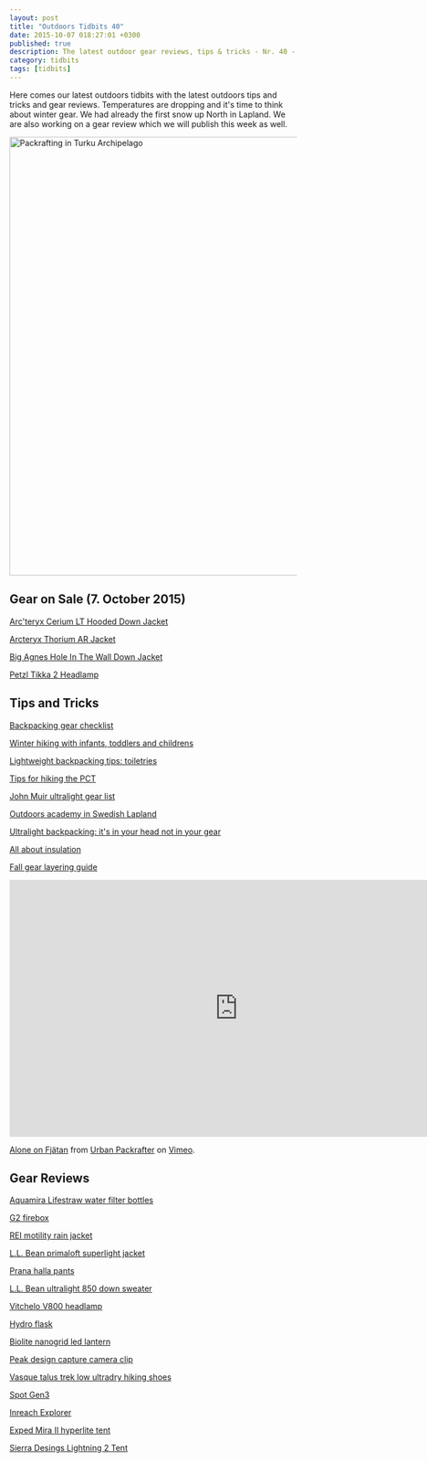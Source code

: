 ```yaml
---
layout: post
title: "Outdoors Tidbits 40"
date: 2015-10-07 018:27:01 +0300
published: true
description: The latest outdoor gear reviews, tips & tricks - Nr. 40 - #outdoorstidbits
category: tidbits
tags: [tidbits]
---
```

Here comes our latest outdoors tidbits with the latest outdoors tips and tricks and gear reviews. Temperatures are dropping and it's time to think about winter gear. We had already the first snow up North in Lapland. We are also working on a gear review which we will publish this week as well.

<img src="https://farm6.staticflickr.com/5831/21942983082_dd6aba7c05_b.jpg" width="1024" height="768" alt="Packrafting in Turku Archipelago"><!--more-->

## Gear on Sale (7. October 2015)
<a href="http://www.backcountry.com/arcteryx-cerium-lt-hooded-down-jacket-mens?CMP_SKU=ARC3662&MER=0406&utm_source=Avantlink&utm_source=Affiliate&mr:trackingCode=23B113D4-C204-E311-92D4-BC305BF82376&mr:referralID=NA&avad=150351_a9a6ad56">Arc'teryx Cerium LT Hooded Down Jacket</a>

<a href="http://www.travelcountry.com/shop/arcteryx/thorium-ar-jacket-mens-closeout.html?RefId=94&RefType=Affiliate&avad=150351_b9a67426">Arcteryx Thorium AR Jacket</a>

<a href="http://www.backcountry.com/big-agnes-hole-in-the-wall-down-jacket-mens-bag002f?CMP_SKU=BAG002F&MER=0406&utm_source=Avantlink&utm_source=Affiliate&mr:trackingCode=8873228F-7B6D-E411-9BFE-BC305BF82376&mr:referralID=NA&avad=150351_c9a656a2">Big Agnes Hole In The Wall Down Jacket</a>

<a href="http://www.sierratradingpost.com/item~p~9704c/?avad=150351_a9a6ae62&utm_source=www.hikeventures.com&utm_medium=Affiliate_AvantLink&utm_campaign=AV0&codes-processed=true&showlocalization=True">Petzl Tikka 2 Headlamp</a>

## Tips and Tricks
<a href="https://shoestringadventures.com/2015/10/backpacking-gear-checklist.html">Backpacking gear checklist</a>

<a href="https://hikeitbaby.com/winter-hiking-with-infants-toddlers-and-children/">Winter hiking with infants, toddlers and childrens</a>

<a href="http://blog.hyperlitemountaingear.com/stripped-down-lightweight-backpacking-tips-minimize-utensils-optimize-toiletries-etc/">Lightweight backpacking tips: toiletries</a>

<a href="http://bikehikesafari.com/2015/09/29/tips-for-hiking-the-pct/">Tips for hiking the PCT</a>

<a href="http://www.hikeradventures.com/john-muir-trail-ultralight-gear-list/">John Muir ultralight gear list</a>

<a href="https://naturetravels.wordpress.com/2015/09/28/outdoor-academy-in-swedish-lapland-2015/">Outdoors academy in Swedish Lapland</a>

<a href="http://www.outdoorsfather.com/2015/09/ultralight-backpacking-its-in-your-head-not-your-gear/">Ultralight backpacking: it's in your head not in your gear</a>

<a href="http://bedrockandparadox.com/2015/09/25/all-about-insulation/">All about insulation</a>

<a href="http://outdoorsymama.blogspot.com/2015/09/fall-gear-layering-guide-4-must-have.html">Fall gear layering  guide</a>

<iframe src="https://player.vimeo.com/video/140952129" width="800" height="450" frameborder="0" webkitallowfullscreen mozallowfullscreen allowfullscreen></iframe> <p><a href="https://vimeo.com/140952129">Alone on Fjätan</a> from <a href="https://vimeo.com/urbanpackrafter">Urban Packrafter</a> on <a href="https://vimeo.com">Vimeo</a>.</p>

## Gear Reviews
<a href="http://thebigoutside.com/gear-review-aquamira-and-lifestraw-water-filter-bottles">Aquamira Lifestraw water filter bottles</a>

<a href="http://gearjunkie.com/g2-firebox">G2 firebox</a>

<a href="http://thebigoutside.com/review-rei-motility-rain-jacket/">REI motility rain jacket</a>

<a href="http://treelinebackpacker.com/2015/09/29/l-l-bean-primaloft-superlight-jacket-review/">L.L. Bean primaloft superlight jacket</a>

<a href="http://www.hikingforward.com/blog/gear-review-womens-prana-halle-pants">Prana halla pants</a>

<a href="http://www.gogumption.com/gear-reviews-2/review-l-l-bean-ultralight-850-down-sweater/">L.L. Bean ultralight 850 down sweater</a>

<a href="http://thebigoutside.com/gear-review-vitchelo-v800-headlamp/">Vitchelo V800 headlamp</a>

<a href="http://www.airfreshing.com/testbericht-hydro-flask-32oz-wide-mouth-16oz-true-pint-trinkflaschen.html">Hydro flask</a>

<a href="http://blog.rei.com/camp/gear-review-biolite-nanogrid-led-lantern-and-portable-usb-charger/">Biolite nanogrid led lantern</a>

<a href="http://www.snowqueenandscout.com/journal/2015/10/4/product-review-peak-design-capture-camera-clip">Peak design capture camera clip</a>

<a href="http://blog.rei.com/hike/gear-review-vasque-talus-trek-low-ultradry-hiking-shoes/">Vasque talus trek low ultradry hiking shoes</a>

<a href="http://bctreks.com/find-help-anywhere-with-the-spot-gen3-review">Spot Gen3</a>

<a href="http://andrewskurka.com/2015/spot-gen3-satellite-gps-messenger-review-long-term/"></a>

<a href="http://bctreks.com/send-and-receive-messages-from-the-inreach-explorer-review">Inreach Explorer</a>

<a href="http://thebigoutside.com/gear-review-exped-mira-ii-hyperlite-tent/">Exped Mira II hyperlite tent</a>

<a href="http://www.gogumption.com/gear-reviews-2/backcountry-innovation-the-sierra-designs-lightning-2-tent/">Sierra Desings Lightning 2 Tent</a>
